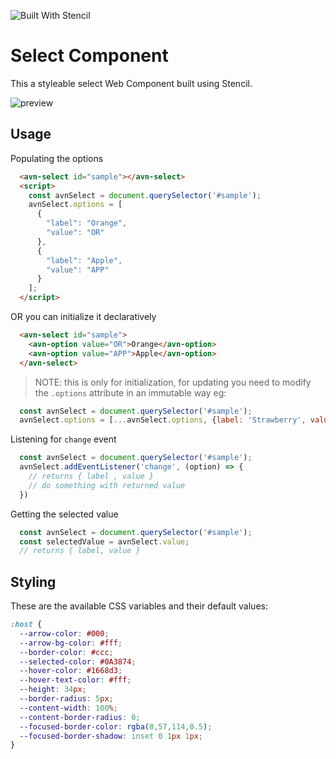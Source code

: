 ![Built With Stencil](https://img.shields.io/badge/-Built%20With%20Stencil-16161d.svg?logo=data%3Aimage%2Fsvg%2Bxml%3Bbase64%2CPD94bWwgdmVyc2lvbj0iMS4wIiBlbmNvZGluZz0idXRmLTgiPz4KPCEtLSBHZW5lcmF0b3I6IEFkb2JlIElsbHVzdHJhdG9yIDE5LjIuMSwgU1ZHIEV4cG9ydCBQbHVnLUluIC4gU1ZHIFZlcnNpb246IDYuMDAgQnVpbGQgMCkgIC0tPgo8c3ZnIHZlcnNpb249IjEuMSIgaWQ9IkxheWVyXzEiIHhtbG5zPSJodHRwOi8vd3d3LnczLm9yZy8yMDAwL3N2ZyIgeG1sbnM6eGxpbms9Imh0dHA6Ly93d3cudzMub3JnLzE5OTkveGxpbmsiIHg9IjBweCIgeT0iMHB4IgoJIHZpZXdCb3g9IjAgMCA1MTIgNTEyIiBzdHlsZT0iZW5hYmxlLWJhY2tncm91bmQ6bmV3IDAgMCA1MTIgNTEyOyIgeG1sOnNwYWNlPSJwcmVzZXJ2ZSI%2BCjxzdHlsZSB0eXBlPSJ0ZXh0L2NzcyI%2BCgkuc3Qwe2ZpbGw6I0ZGRkZGRjt9Cjwvc3R5bGU%2BCjxwYXRoIGNsYXNzPSJzdDAiIGQ9Ik00MjQuNywzNzMuOWMwLDM3LjYtNTUuMSw2OC42LTkyLjcsNjguNkgxODAuNGMtMzcuOSwwLTkyLjctMzAuNy05Mi43LTY4LjZ2LTMuNmgzMzYuOVYzNzMuOXoiLz4KPHBhdGggY2xhc3M9InN0MCIgZD0iTTQyNC43LDI5Mi4xSDE4MC40Yy0zNy42LDAtOTIuNy0zMS05Mi43LTY4LjZ2LTMuNkgzMzJjMzcuNiwwLDkyLjcsMzEsOTIuNyw2OC42VjI5Mi4xeiIvPgo8cGF0aCBjbGFzcz0ic3QwIiBkPSJNNDI0LjcsMTQxLjdIODcuN3YtMy42YzAtMzcuNiw1NC44LTY4LjYsOTIuNy02OC42SDMzMmMzNy45LDAsOTIuNywzMC43LDkyLjcsNjguNlYxNDEuN3oiLz4KPC9zdmc%2BCg%3D%3D&colorA=16161d&style=flat-square)

# Select Component

This a styleable select Web Component built using Stencil.

![preview](https://i.imgur.com/59qFoui.gif)

## Usage

Populating the options
```html
  <avn-select id="sample"></avn-select>
  <script>
    const avnSelect = document.querySelector('#sample');
    avnSelect.options = [
      {
        "label": "Orange",
        "value": "OR"
      },
      {
        "label": "Apple",
        "value": "APP"
      }
    ];
  </script>
```

OR you can initialize it declaratively

```html
  <avn-select id="sample">
    <avn-option value="OR">Orange</avn-option>
    <avn-option value="APP">Apple</avn-option>
  </avn-select>
```

> NOTE: this is only for initialization, for updating you need to modify the `.options` attribute in an immutable way eg:

```js
  const avnSelect = document.querySelector('#sample');
  avnSelect.options = [...avnSelect.options, {label: 'Strawberry', value: 'STR'}];
```


Listening for `change` event
```js
  const avnSelect = document.querySelector('#sample');
  avnSelect.addEventListener('change', (option) => {
    // returns { label , value }
    // do something with returned value
  })
```

Getting the selected value
```js
  const avnSelect = document.querySelector('#sample');
  const selectedValue = avnSelect.value;
  // returns { label, value }
```

## Styling

These are the available CSS variables and their default values:

```css
:host {
  --arrow-color: #000;
  --arrow-bg-color: #fff;
  --border-color: #ccc;
  --selected-color: #0A3874;
  --hover-color: #1668d3;
  --hover-text-color: #fff;
  --height: 34px;
  --border-radius: 5px;
  --content-width: 100%;
  --content-border-radius: 0;
  --focused-border-color: rgba(8,57,114,0.5);
  --focused-border-shadow: inset 0 1px 1px; 
}
```